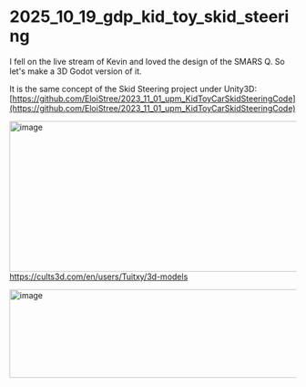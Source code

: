 # 2025_10_19_gdp_kid_toy_skid_steering

I fell on the live stream of Kevin and loved the design of the SMARS Q. So let's make a 3D Godot version of it.

It is the same concept of the Skid Steering project under Unity3D:  
[https://github.com/EloiStree/2023_11_01_upm_KidToyCarSkidSteeringCode](https://github.com/EloiStree/2023_11_01_upm_KidToyCarSkidSteeringCode)



[<img width="1087" height="264" alt="image" src="https://github.com/user-attachments/assets/d0d79c91-8473-4cbe-8e66-8a77dc44611d" />](https://cults3d.com/en/users/Tuitxy/3d-models)  
https://cults3d.com/en/users/Tuitxy/3d-models  


<img width="516" height="155" alt="image" src="https://github.com/user-attachments/assets/fae6584f-2d34-4aab-891d-e5bb1c76eb6e" />



